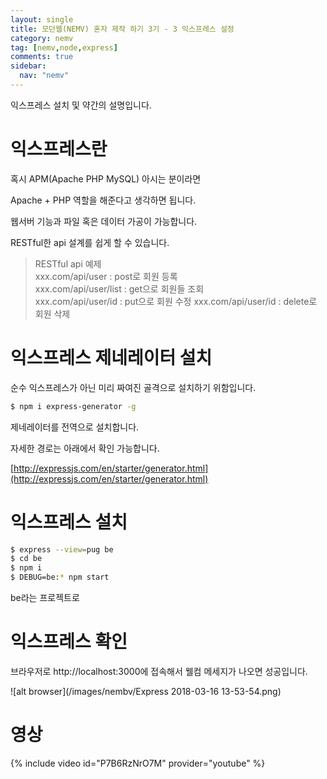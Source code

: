 ```yaml
---
layout: single
title: 모던웹(NEMV) 혼자 제작 하기 3기 - 3 익스프레스 설정
category: nemv
tag: [nemv,node,express]
comments: true
sidebar:
  nav: "nemv"
---
```


익스프레스 설치 및 약간의 설명입니다.

# 익스프레스란

혹시 APM(Apache PHP MySQL) 아시는 분이라면

Apache + PHP 역할을 해준다고 생각하면 됩니다.

웹서버 기능과 파일 혹은 데이터 가공이 가능합니다.

RESTful한 api 설계를 쉽게 할 수 있습니다.

> RESTful api 예제  
xxx.com/api/user : post로 회원 등록  
xxx.com/api/user/list : get으로 회원들 조회  
xxx.com/api/user/id : put으로 회원 수정
xxx.com/api/user/id : delete로 회원 삭제

# 익스프레스 제네레이터 설치

순수 익스프레스가 아닌 미리 짜여진 골격으로 설치하기 위함입니다.

```bash
$ npm i express-generator -g
```

제네레이터를 전역으로 설치합니다.

자세한 경로는 아래에서 확인 가능합니다.

[http://expressjs.com/en/starter/generator.html](http://expressjs.com/en/starter/generator.html)

# 익스프레스 설치

```bash
$ express --view=pug be
$ cd be
$ npm i
$ DEBUG=be:* npm start 
```

be라는 프로젝트로 

# 익스프레스 확인

브라우저로 http://localhost:3000에 접속해서 웰컴 메세지가 나오면 성공입니다. 

![alt browser](/images/nembv/Express 2018-03-16 13-53-54.png)

# 영상

{% include video id="P7B6RzNrO7M" provider="youtube" %}   


 